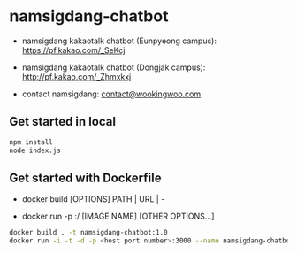 # namsigdang-chatbot

- namsigdang kakaotalk chatbot (Eunpyeong campus): <https://pf.kakao.com/_SeKcj>
- namsigdang kakaotalk chatbot (Dongjak campus): <http://pf.kakao.com/_Zhmxkxj>

- contact namsigdang: <contact@wookingwoo.com>

## Get started in local

```bash
npm install
node index.js
```

## Get started with Dockerfile

- docker build [OPTIONS] PATH | URL | -

- docker run -p <host port number>:<container port number>/<protocol> [IMAGE NAME] [OTHER OPTIONS...]

```bash
docker build . -t namsigdang-chatbot:1.0
docker run -i -t -d -p <host port number>:3000 --name namsigdang-chatbot --restart always namsigdang-chatbot:1.0
```
